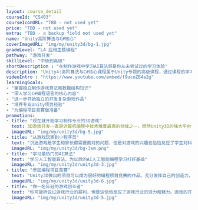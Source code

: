 ```yaml
---
layout: course_detail
courseId: "CS403"
courseIconURL: "TBD - not used yet"
price: "TBD - not used yet"
extra: "TBD - a backup field not used yet"
name: "Unity高阶算法与C#核心"
coverImageURL: "img/my/unity3d/bg-1.jpg"
gradeLevel: "L4 应用主题编程"
pathway: "游戏开发"
skillLevel: "中级到高级"
shortDescription : "在制作游戏中学习AI算法将是你从未尝试过的学习体验"
description: "Unity4:高阶算法与C#核心课程属于Unity专题的高级课程，通过课程的学习，同学在掌握专业Unity项目经验的基础上，深入学习了C#语言的核心内容，并且掌握了算法与数据结构，从而进一步的开始能够独立的开发复杂游戏作品。"
videoIntro : "https://www.youtube.com/embed/f9ucoZB4a2g"
learningGoals:
- "掌握独立制作游戏算法和数据结构知识"
- "深入学习C#编程语言的核心内容"
- "进一步开始独立的开发复杂游戏作品"
- "培养专业Unity项目经验"
- "为编程项目竞赛做准备"
promotions:
- title: "现在就开始学习制作专业的3D游戏"
  text: 3D游戏开发一直是计算机编程中技术难度最高的领域之一，而然Unity3D的强大平台让这一领域变得不再高不可攀。即使没有任何编程基础，也可以迅速学习制作专业的3D游戏。""
  imageURL: "img/my/unity3d/bg-5.jpg"
- title: "从游戏玩家到小程序员"
  text: "沉迷游戏是学生和家长都需要面对的问题，但是对游戏的兴趣也恰恰反应了学生对科技创新的灵敏度。通过编程制作游戏是调动学生学习计算机编程兴趣的最好方法。"
  imageURL: "img/my/unity3d/bg-3sm.png"
- title: "学习最热门的AI算法"
  text: "学习人工智能算法，为以后的AI人工智能编程学习打好基础"
  imageURL: "img/my/unity3d/unity3d-3.jpg"
- title: "参加编程项目竞赛"
  text: "Unity3D做出的项目可以成为很好的编程项目竞赛的作品。充分发挥自己的创造力，动手解决生活中的问题，做实验，发布结果，为大学申请打下基础。"
  imageURL: "img/my/unity3d/unity3d-6.jpg"
- title: "做一名年轻的游戏创业者"
  text: "你可能听说过游戏行业的暴利，但是这恰恰反应了游戏行业的活力和魅力。游戏的开发永远属于年轻一代，早动手，说不定下一个游戏创业着就是你。"
  imageURL: "img/my/unity3d/unity3d-5.jpg"
---
```

